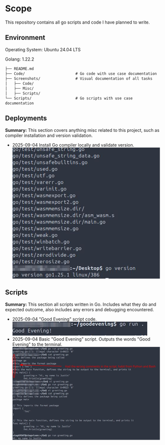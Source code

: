 # Scope
This repository contains all go scripts and code I have planned to write.

## Environment
Operating System: Ubuntu 24.04 LTS

Golang: 1.22.2
```
├── README.md
├── Code/                       # Go code with use case documentation
├── Screenshots/                # Visual documentation of all tasks
│   ├── Code/
│   ├── Misc/
│   ├── Scripts/
└── Scripts/                    # Go scripts with use case documentation
```
## Deployments
**Summary:** This section covers anything misc related to this project, such as compiler installation and version validation.

- 2025-09-04 Install Go compiler locally and validate version.
  ![misc1-1](Miscellaneous/misc1-1.jpg)

## Scripts
**Summary:** This section all scripts written in Go. Includes what they do and expected outcome, also includes any errors and debugging encountered.

- 2025-09-04 "Good Evening" script code.
  ![scr1-1](Scripts/scr1-1.jpg)
- 2025-09-04 Basic "Good Evening" script. Outputs the words "Good Evening" to the terminal.
  ![scr1-2](Scripts/scr1-2.jpg)
